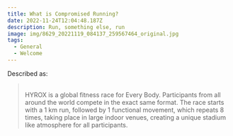 ```yaml
---
title: What is Compromised Running?
date: 2022-11-24T12:04:48.187Z
description: Run, something else, run
image: img/8629_20221119_084137_259567464_original.jpg
tags:
  - General
  - Welcome
---
```

D﻿escribed as:

> \
> HYROX is a global fitness race for Every Body. Participants from all around the world compete in the exact same format. The race starts with a 1 km run, followed by 1 functional movement, which repeats 8 times, taking place in large indoor venues, creating a unique stadium like atmosphere for all participants.